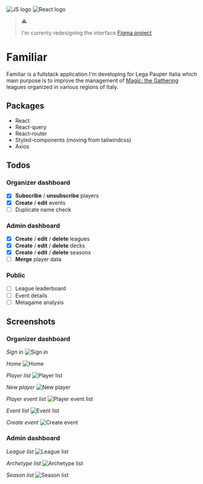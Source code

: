 ![JS logo](https://i.imgur.com/tvJMlaz.png)
![React logo](https://i.imgur.com/6srbJj2.png)

> ⚠️
> 
> I'm currenty redesigning the interface 
> [Figma project](https://www.figma.com/file/tA7X71LhgGtvBw62BpRUuO/Familiar-re-design?node-id=10%3A385)

# Familiar
Familiar is a fullstack application I'm developing for Lega Pauper Italia which main purpose is to improve the management of [Magic: the Gathering](https://en.wikipedia.org/wiki/Magic:_The_Gathering) leagues organized in various regions of Italy. 

## Packages
- React
- React-query
- React-router
- Styled-components (moving from tailwindcss)
- Axios

## Todos

### Organizer dashboard 
- [x] **Subscribe** / **unsubscribe** players
- [x] **Create** / **edit** events
- [ ] Duplicate name check

### Admin dashboard
- [x] **Create** /  **edit** / **delete** leagues 
- [x] **Create** /  **edit** / **delete** decks 
- [x] **Create** /  **edit** / **delete** seasons 
- [ ] **Merge** player data 

### Public
- [ ] League leaderboard  
- [ ] Event details 
- [ ] Metagame analysis

## Screenshots

### Organizer dashboard

*Sign in*
![Sign in](https://i.imgur.com/4vmc0ya.png)

*Home*
![Home](https://i.imgur.com/KEEvLkM.png)

*Player list*
![Player list](https://i.imgur.com/cqDuSBO.png)

*New player*
![New player](https://i.imgur.com/xPvwzfK.png)

*Player event list*
![Player event list](https://i.imgur.com/I5p4z9m.png)

*Event list*
![Event list](https://i.imgur.com/D73PlyP.png)

*Create event*
![Create event](https://i.imgur.com/3NcTQwf.png)

### Admin dashboard

*League list*
![League list](https://i.imgur.com/yx8J8nU.png)

*Archetype list*
![Archetype list](https://i.imgur.com/IM8zOw6.png)

*Season list*
![Season list](https://i.imgur.com/ffel3v9.png)

